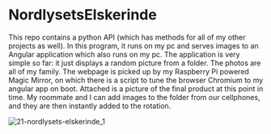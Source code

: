 # NordlysetsElskerinde

This repo contains a python API (which has methods for all of my other projects as well). In this program, it runs on my pc and serves images to an Angular application which also runs on my pc. The application is very simple so far: it just displays a random picture from a folder. The photos are all of my family. The webpage is picked up by my Raspberry Pi powered Magic Mirror, on which there is a script to tune the browser Chromium to my angular app on boot. Attached is a picture of the final product at this point in time. My roommate and I can add images to the folder from our cellphones, and they are then instantly added to the rotation.

![21-nordlysets-elskerinde_1](https://github.com/peterss7/SimpleAnnexMirror/assets/23639065/e1c668bc-671a-4705-9f27-f37dc1ac47d6)


